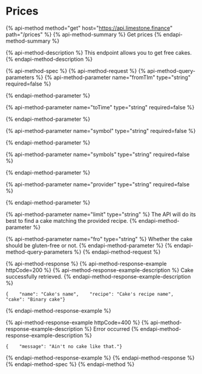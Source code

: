 # Prices

{% api-method method="get" host="https://api.limestone.finance" path="/prices" %}
{% api-method-summary %}
Get prices
{% endapi-method-summary %}

{% api-method-description %}
This endpoint allows you to get free cakes.
{% endapi-method-description %}

{% api-method-spec %}
{% api-method-request %}
{% api-method-query-parameters %}
{% api-method-parameter name="fromTIm" type="string" required=false %}

{% endapi-method-parameter %}

{% api-method-parameter name="toTime" type="string" required=false %}

{% endapi-method-parameter %}

{% api-method-parameter name="symbol" type="string" required=false %}

{% endapi-method-parameter %}

{% api-method-parameter name="symbols" type="string" required=false %}

{% endapi-method-parameter %}

{% api-method-parameter name="provider" type="string" required=false %}

{% endapi-method-parameter %}

{% api-method-parameter name="limit" type="string" %}
The API will do its best to find a cake matching the provided recipe.
{% endapi-method-parameter %}

{% api-method-parameter name="fro" type="string" %}
Whether the cake should be gluten-free or not.
{% endapi-method-parameter %}
{% endapi-method-query-parameters %}
{% endapi-method-request %}

{% api-method-response %}
{% api-method-response-example httpCode=200 %}
{% api-method-response-example-description %}
Cake successfully retrieved.
{% endapi-method-response-example-description %}

```
{    "name": "Cake's name",    "recipe": "Cake's recipe name",    "cake": "Binary cake"}
```
{% endapi-method-response-example %}

{% api-method-response-example httpCode=400 %}
{% api-method-response-example-description %}
Error occurred
{% endapi-method-response-example-description %}

```
{    "message": "Ain't no cake like that."}
```
{% endapi-method-response-example %}
{% endapi-method-response %}
{% endapi-method-spec %}
{% endapi-method %}



